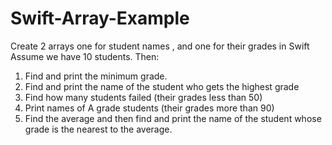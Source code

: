 # Swift-Array-Example

 Create 2 arrays one for student names , and one for their grades in Swift
 Assume we have 10 students.
 Then:
 1. Find and print the minimum grade.
 2. Find and print the name of the student who gets the highest grade
 3. Find how many students failed (their grades less than 50)
 4. Print names of A grade students (their grades more than 90)
 5. Find the average and then find and print the name of the student
     whose grade is the nearest to the average.
